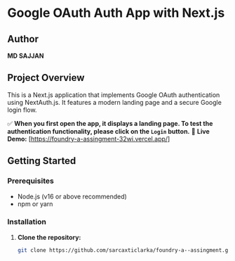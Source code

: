# Google OAuth Auth App with Next.js

## Author

**MD SAJJAN**

## Project Overview

This is a Next.js application that implements Google OAuth authentication using NextAuth.js. It features a modern landing page and a secure Google login flow.

✅ **When you first open the app, it displays a landing page. To test the authentication functionality, please click on the `Login` button.**
🔗 **Live Demo:** [https://foundry-a-assingment-32wi.vercel.app/] 


## Getting Started

### Prerequisites

- Node.js (v16 or above recommended)
- npm or yarn

### Installation

1. **Clone the repository:**

   ```bash
   git clone https://github.com/sarcaxticlarka/foundry-a--assingment.git
 
